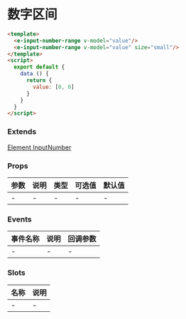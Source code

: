# 数字区间
<e-input-number-range v-model="value"></e-input-number-range>
<e-input-number-range v-model="value" size="small"></e-input-number-range>
```html
<template>
  <e-input-number-range v-model="value"/>
  <e-input-number-range v-model="value" size="small"/>
</template>
<script>
  export default {
    data () {
      return {
        value: [0, 0]
      }
    }
  }
</script>
```

### Extends
[Element InputNumber](http://element.eleme.io/#/zh-CN/component/input-number)

### Props
| 参数      | 说明    | 类型      | 可选值       | 默认值   |
|---------- |-------- |---------- |------------- |--------- |
| -     | -   | -  |   -       |    -    |

### Events
| 事件名称 | 说明 | 回调参数 |
|---------|--------|---------|
| - | - | - |

### Slots
| 名称 | 说明 | 
|---------|--------|
| - | - |